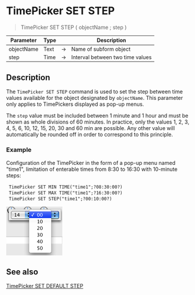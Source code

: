 # TimePicker SET STEP

> TimePicker SET STEP ( objectName ; step )

| Parameter | Type |     | Description |
| --- | --- | --- | --- |
| objectName | Text | → | Name of subform object |
| step | Time | → | Interval between two time values |

## Description

The `TimePicker SET STEP` command is used to set the step between time values available for the object designated by `objectName`. This parameter only applies to TimePickers displayed as pop-up menus.

The `step` value must be included between 1 minute and 1 hour and must be shown as whole divisions of 60 minutes. In practice, only the values 1, 2, 3, 4, 5, 6, 10, 12, 15, 20, 30 and 60 min are possible. Any other value will automatically be rounded off in order to correspond to this principle.

### Example  

Configuration of the TimePicker in the form of a pop-up menu named "time1", limitation of enterable times from 8:30 to 16:30 with 10-minute steps:

```4d
 TimePicker SET MIN TIME("time1";?08:30:00?)  
 TimePicker SET MAX TIME("time1";?16:30:00?)  
 TimePicker SET STEP("time1";?00:10:00?)
```

![](../images/pict308616.en.png)

## See also

[TimePicker SET DEFAULT STEP](TimePicker%20SET%20DEFAULT%20STEP.ja.md)
